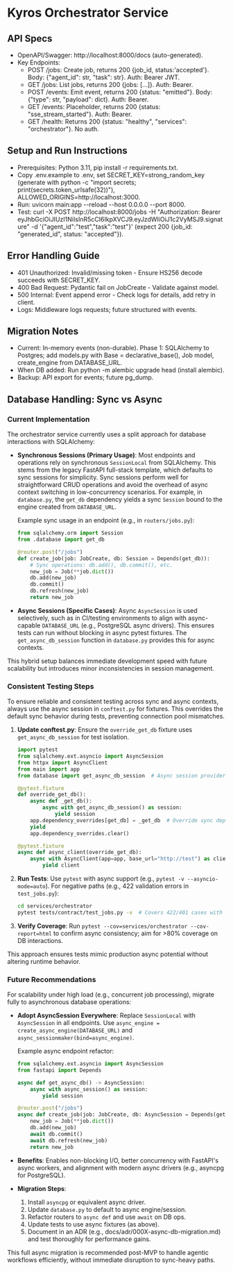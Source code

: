 # Kyros Orchestrator Service

## API Specs

- OpenAPI/Swagger: http://localhost:8000/docs (auto-generated).
- Key Endpoints:
  - POST /jobs: Create job, returns 200 {job_id, status:'accepted'}. Body: {"agent_id": str, "task": str}. Auth: Bearer JWT.
  - GET /jobs: List jobs, returns 200 {jobs: [...]}. Auth: Bearer.
  - POST /events: Emit event, returns 200 {status: "emitted"}. Body: {"type": str, "payload": dict}. Auth: Bearer.
  - GET /events: Placeholder, returns 200 {status: "sse_stream_started"}. Auth: Bearer.
  - GET /health: Returns 200 {status: "healthy", "services": "orchestrator"}. No auth.

## Setup and Run Instructions

- Prerequisites: Python 3.11, pip install -r requirements.txt.
- Copy .env.example to .env, set SECRET_KEY=strong_random_key (generate with python -c "import secrets; print(secrets.token_urlsafe(32))"), ALLOWED_ORIGINS=http://localhost:3000.
- Run: uvicorn main:app --reload --host 0.0.0.0 --port 8000.
- Test: curl -X POST http://localhost:8000/jobs -H "Authorization: Bearer eyJhbGciOiJIUzI1NiIsInR5cCI6IkpXVCJ9.eyJzdWIiOiJ1c2VyMSJ9.signature" -d '{"agent_id":"test","task":"test"}' (expect 200 {job_id: "generated_id", status: "accepted"}).

## Error Handling Guide

- 401 Unauthorized: Invalid/missing token - Ensure HS256 decode succeeds with SECRET_KEY.
- 400 Bad Request: Pydantic fail on JobCreate - Validate against model.
- 500 Internal: Event append error - Check logs for details, add retry in client.
- Logs: Middleware logs requests; future structured with events.

## Migration Notes

- Current: In-memory events (non-durable). Phase 1: SQLAlchemy to Postgres; add models.py with Base = declarative_base(), Job model, create_engine from DATABASE_URL.
- When DB added: Run python -m alembic upgrade head (install alembic).
- Backup: API export for events; future pg_dump.

## Database Handling: Sync vs Async

### Current Implementation

The orchestrator service currently uses a split approach for database interactions with SQLAlchemy:

- **Synchronous Sessions (Primary Usage)**: Most endpoints and operations rely on synchronous `SessionLocal` from SQLAlchemy. This stems from the legacy FastAPI full-stack template, which defaults to sync sessions for simplicity. Sync sessions perform well for straightforward CRUD operations and avoid the overhead of async context switching in low-concurrency scenarios. For example, in `database.py`, the `get_db` dependency yields a sync `Session` bound to the engine created from `DATABASE_URL`.

  Example sync usage in an endpoint (e.g., in `routers/jobs.py`):

  ```python
  from sqlalchemy.orm import Session
  from .database import get_db

  @router.post("/jobs")
  def create_job(job: JobCreate, db: Session = Depends(get_db)):
      # Sync operations: db.add(), db.commit(), etc.
      new_job = Job(**job.dict())
      db.add(new_job)
      db.commit()
      db.refresh(new_job)
      return new_job
  ```

- **Async Sessions (Specific Cases)**: Async `AsyncSession` is used selectively, such as in CI/testing environments to align with async-capable `DATABASE_URL` (e.g., PostgreSQL async drivers). This ensures tests can run without blocking in async pytest fixtures. The `get_async_db_session` function in `database.py` provides this for async contexts.

This hybrid setup balances immediate development speed with future scalability but introduces minor inconsistencies in session management.

### Consistent Testing Steps

To ensure reliable and consistent testing across sync and async contexts, always use the async session in `conftest.py` for fixtures. This overrides the default sync behavior during tests, preventing connection pool mismatches.

1. **Update conftest.py**: Ensure the `override_get_db` fixture uses `get_async_db_session` for test isolation.

   ```python
   import pytest
   from sqlalchemy.ext.asyncio import AsyncSession
   from httpx import AsyncClient
   from main import app
   from database import get_async_db_session  # Async session provider

   @pytest.fixture
   def override_get_db():
       async def _get_db():
           async with get_async_db_session() as session:
               yield session
       app.dependency_overrides[get_db] = _get_db  # Override sync dep with async
       yield
       app.dependency_overrides.clear()

   @pytest.fixture
   async def async_client(override_get_db):
       async with AsyncClient(app=app, base_url="http://test") as client:
           yield client
   ```

2. **Run Tests**: Use `pytest` with async support (e.g., `pytest -v --asyncio-mode=auto`). For negative paths (e.g., 422 validation errors in `test_jobs.py`):

   ```bash
   cd services/orchestrator
   pytest tests/contract/test_jobs.py -v  # Covers 422/401 cases with >80% coverage
   ```

3. **Verify Coverage**: Run `pytest --cov=services/orchestrator --cov-report=html` to confirm async consistency; aim for >80% coverage on DB interactions.

This approach ensures tests mimic production async potential without altering runtime behavior.

### Future Recommendations

For scalability under high load (e.g., concurrent job processing), migrate fully to asynchronous database operations:

- **Adopt AsyncSession Everywhere**: Replace `SessionLocal` with `AsyncSession` in all endpoints. Use `async_engine = create_async_engine(DATABASE_URL)` and `async_sessionmaker(bind=async_engine)`.

  Example async endpoint refactor:

  ```python
  from sqlalchemy.ext.asyncio import AsyncSession
  from fastapi import Depends

  async def get_async_db() -> AsyncSession:
      async with async_session() as session:
          yield session

  @router.post("/jobs")
  async def create_job(job: JobCreate, db: AsyncSession = Depends(get_async_db)):
      new_job = Job(**job.dict())
      db.add(new_job)
      await db.commit()
      await db.refresh(new_job)
      return new_job
  ```

- **Benefits**: Enables non-blocking I/O, better concurrency with FastAPI's async workers, and alignment with modern async drivers (e.g., asyncpg for PostgreSQL).
- **Migration Steps**:
  1. Install `asyncpg` or equivalent async driver.
  2. Update `database.py` to default to async engine/session.
  3. Refactor routers to `async def` and use `await` on DB ops.
  4. Update tests to use async fixtures (as above).
  5. Document in an ADR (e.g., docs/adr/000X-async-db-migration.md) and test thoroughly for performance gains.

This full async migration is recommended post-MVP to handle agentic workflows efficiently, without immediate disruption to sync-heavy paths.
